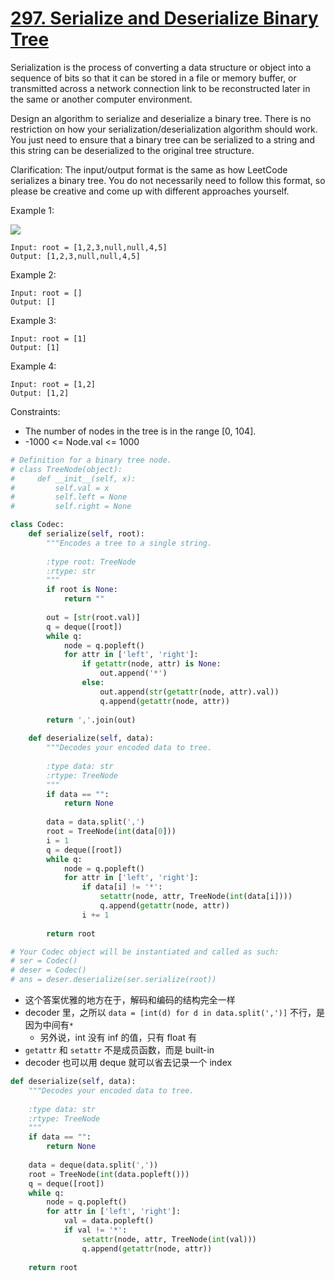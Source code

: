 # [297. Serialize and Deserialize Binary Tree](https://leetcode.com/problems/serialize-and-deserialize-binary-tree/)

Serialization is the process of converting a data structure or object into a sequence of bits so that it can be stored in a file or memory buffer, or transmitted across a network connection link to be reconstructed later in the same or another computer environment.

Design an algorithm to serialize and deserialize a binary tree. There is no restriction on how your serialization/deserialization algorithm should work. You just need to ensure that a binary tree can be serialized to a string and this string can be deserialized to the original tree structure.

Clarification: The input/output format is the same as how LeetCode serializes a binary tree. You do not necessarily need to follow this format, so please be creative and come up with different approaches yourself.

Example 1:

![](https://assets.leetcode.com/uploads/2020/09/15/serdeser.jpg)

    Input: root = [1,2,3,null,null,4,5]
    Output: [1,2,3,null,null,4,5]

Example 2:

    Input: root = []
    Output: []

Example 3:

    Input: root = [1]
    Output: [1]

Example 4:

    Input: root = [1,2]
    Output: [1,2]
 

Constraints:
- The number of nodes in the tree is in the range [0, 104].
- -1000 <= Node.val <= 1000

```python
# Definition for a binary tree node.
# class TreeNode(object):
#     def __init__(self, x):
#         self.val = x
#         self.left = None
#         self.right = None

class Codec:
    def serialize(self, root):
        """Encodes a tree to a single string.
        
        :type root: TreeNode
        :rtype: str
        """
        if root is None:
            return ""
        
        out = [str(root.val)]
        q = deque([root])
        while q:
            node = q.popleft()
            for attr in ['left', 'right']:
                if getattr(node, attr) is None:
                    out.append('*')
                else:
                    out.append(str(getattr(node, attr).val))
                    q.append(getattr(node, attr))
                    
        return ','.join(out)
        
    def deserialize(self, data):
        """Decodes your encoded data to tree.
        
        :type data: str
        :rtype: TreeNode
        """
        if data == "":
            return None
        
        data = data.split(',')        
        root = TreeNode(int(data[0]))
        i = 1
        q = deque([root])
        while q:
            node = q.popleft()
            for attr in ['left', 'right']:
                if data[i] != '*':
                    setattr(node, attr, TreeNode(int(data[i])))
                    q.append(getattr(node, attr))
                i += 1
                    
        return root

# Your Codec object will be instantiated and called as such:
# ser = Codec()
# deser = Codec()
# ans = deser.deserialize(ser.serialize(root))
```
- 这个答案优雅的地方在于，解码和编码的结构完全一样
- decoder 里，之所以 `data = [int(d) for d in data.split(',')]` 不行，是因为中间有`*`
    - 另外说，int 没有 inf 的值，只有 float 有
- `getattr` 和 `setattr` 不是成员函数，而是 built-in
- decoder 也可以用 deque 就可以省去记录一个 index
```python
def deserialize(self, data):
    """Decodes your encoded data to tree.
    
    :type data: str
    :rtype: TreeNode
    """
    if data == "":
        return None
    
    data = deque(data.split(','))
    root = TreeNode(int(data.popleft()))
    q = deque([root])
    while q:
        node = q.popleft()
        for attr in ['left', 'right']:
            val = data.popleft()
            if val != '*':
                setattr(node, attr, TreeNode(int(val)))
                q.append(getattr(node, attr))
                
    return root
```